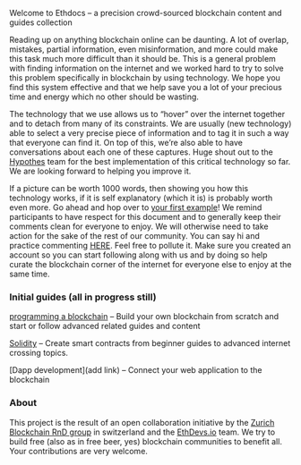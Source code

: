 Welcome to Ethdocs – a precision crowd-sourced blockchain content and guides collection

Reading up on anything blockchain online can be daunting. A lot of overlap, mistakes, partial information, even misinformation, and more could make this task much more difficult than it should be. This is a general problem with finding information on the internet and we worked hard to try to solve this problem specifically in blockchain by using technology. We hope you find this system effective and that we help save you a lot of your precious time and energy which no other should be wasting.

The technology that we use allows us to “hover” over the internet together and to detach from many of its constraints. We are usually (new technology) able to select a very precise piece of information and to tag it in such a way that everyone can find it. On top of this, we’re also able to have conversations about each one of these captures. Huge shout out to the [Hypothes]( https://web.hypothes.is/) team for the best implementation of this critical technology so far. We are looking forward to helping you improve it.

If a picture can be worth 1000 words, then showing you how this technology works, if it is self explanatory (which it is) is probably worth even more. Go ahead and hop over to [your first example]( https://hyp.is/z4u7_oeuEemxbf8PXkKZyg/nakamotoinstitute.org/bitcoin/)! We remind participants to have respect for this document and to generally keep their comments clean for everyone to enjoy. We will otherwise need to take action for the sake of the rest of our community. You can say hi and practice commenting [HERE]( https://hyp.is/CXH43IewEemxcBc1xLxiJg/en.wikipedia.org/wiki/Craig_Steven_Wright). Feel free to pollute it. Make sure you created an account so you can start following along with us and by doing so help curate the blockchain corner of the internet for everyone else to enjoy at the same time.

### Initial guides (all in progress still)
[programming a blockchain]( https://ethdocs.github.io/guides/blockchain/guide.html) – Build your own blockchain from scratch and start or follow advanced related guides and content 

[Solidity]( https://ethdocs.github.io/guides/ethereum/contracts.html) – Create smart contracts from beginner guides to advanced internet crossing topics.

[Dapp development](add link) – Connect your web application to the blockchain 




### About
This project is the result of an open collaboration initiative by the [Zurich Blockchain RnD group](https://zbrd.org/) in switzerland and the [EthDevs.io](https://www.ethdevs.io/) team. We try to build free (also as in free beer, yes) blockchain communities to benefit all. Your contributions are very welcome.

